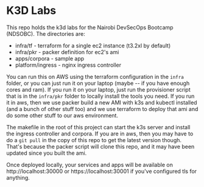 # K3D Labs

This repo holds the k3d labs for the Nairobi DevSecOps Bootcamp (NDSOBC). The directories are:

* infra/tf - terraform for a single ec2 instance (t3.2xl by default)
* infra/pkr - packer definition for ec2's ami
* apps/corpora - sample app
* platform/ingress - nginx ingress controller

You can run this on AWS using the terraform configuration in the `infra` folder, or you can just run it on your laptop (maybe -- if you have enough cores and ram). If you run it on your laptop, just run the provisioner script that is in the `infra/pkr` folder to locally install the tools you need. If you run it in aws, then we use packer build a new AMI with k3s and kubectl installed (and a bunch of other stuff too) and we use terraform to deploy that ami and do some other stuff to our aws environment. 

The makefile in the root of this project can start the k3s server and install the ingress controller and corpora. If you are in aws, then you may have to do a `git pull` in the copy of this repo to get the latest version though. That's because the packer script will clone this repo, and it may have been updated since you built the ami.

Once deployed locally, your services and apps will be available on http://localhost:30000 or https://localhost:30001 if you've configured tls for anything.

